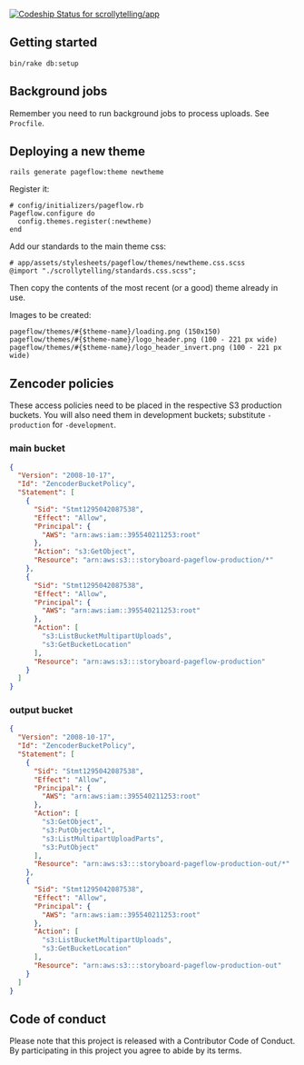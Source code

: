 [ ![Codeship Status for scrollytelling/app](https://codeship.com/projects/7f550840-f8e9-0132-4345-3a92bb520805/status?branch=master)](https://codeship.com/projects/86736)

## Getting started

```
bin/rake db:setup
```

## Background jobs

Remember you need to run background jobs to process uploads. See `Procfile`.

## Deploying a new theme

```
rails generate pageflow:theme newtheme
```

Register it:

```
# config/initializers/pageflow.rb
Pageflow.configure do
  config.themes.register(:newtheme)
end
```

Add our standards to the main theme css:

```
# app/assets/stylesheets/pageflow/themes/newtheme.css.scss
@import "./scrollytelling/standards.css.scss";
```

Then copy the contents of the most recent (or a good) theme already in use.

Images to be created:

```
pageflow/themes/#{$theme-name}/loading.png (150x150)
pageflow/themes/#{$theme-name}/logo_header.png (100 - 221 px wide)
pageflow/themes/#{$theme-name}/logo_header_invert.png (100 - 221 px wide)
```

## Zencoder policies

These access policies need to be placed in the respective S3 production buckets. You will also need them in development buckets; substitute `-production` for `-development`.

### main bucket

```json
{
  "Version": "2008-10-17",
  "Id": "ZencoderBucketPolicy",
  "Statement": [
    {
      "Sid": "Stmt1295042087538",
      "Effect": "Allow",
      "Principal": {
        "AWS": "arn:aws:iam::395540211253:root"
      },
      "Action": "s3:GetObject",
      "Resource": "arn:aws:s3:::storyboard-pageflow-production/*"
    },
    {
      "Sid": "Stmt1295042087538",
      "Effect": "Allow",
      "Principal": {
        "AWS": "arn:aws:iam::395540211253:root"
      },
      "Action": [
        "s3:ListBucketMultipartUploads",
        "s3:GetBucketLocation"
      ],
      "Resource": "arn:aws:s3:::storyboard-pageflow-production"
    }
  ]
}
```

### output bucket

```json
{
  "Version": "2008-10-17",
  "Id": "ZencoderBucketPolicy",
  "Statement": [
    {
      "Sid": "Stmt1295042087538",
      "Effect": "Allow",
      "Principal": {
        "AWS": "arn:aws:iam::395540211253:root"
      },
      "Action": [
        "s3:GetObject",
        "s3:PutObjectAcl",
        "s3:ListMultipartUploadParts",
        "s3:PutObject"
      ],
      "Resource": "arn:aws:s3:::storyboard-pageflow-production-out/*"
    },
    {
      "Sid": "Stmt1295042087538",
      "Effect": "Allow",
      "Principal": {
        "AWS": "arn:aws:iam::395540211253:root"
      },
      "Action": [
        "s3:ListBucketMultipartUploads",
        "s3:GetBucketLocation"
      ],
      "Resource": "arn:aws:s3:::storyboard-pageflow-production-out"
    }
  ]
}
```

## Code of conduct

Please note that this project is released with a Contributor Code of Conduct. By participating in this project you agree to abide by its terms.
